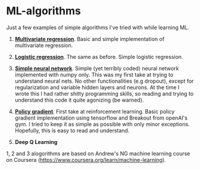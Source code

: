 # ML-algorithms

Just a few examples of simple algorithms I've tried with while learning ML.

1. [**Multivariate regression**](/Multivariate_regression.py). Basic and simple implementation of multivariate regression. 

2. [**Logistic regression**](/Logistic_regression.py). The same as before. Simple logistic regression. 

3. [**Simple neural network**](/Neural_network.py). Simple (yet terribly coded) neural network implemented with numpy only. This was my first take at trying to understand neural nets. No other functionalities (e.g dropout), except for regularization and variable hidden layers and neurons. At the time I wrote this I had rather shitty programming skills, so reading and trying to understand this code it quite agonizing (be warned).

4. [**Policy gradient**](/Policy_gradient_breakout.py). First take at reinforcement learning. Basic policy gradient implementation using tensorflow and Breakout from openAI's gym. I tried to keep it as simple as possible with only minor exceptions. Hopefully, this is easy to read and understand.

5. **Deep Q Learning**

1, 2 and 3 alogorithms are based on Andrew's NG machine learning course on Coursera (https://www.coursera.org/learn/machine-learning).
